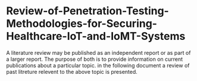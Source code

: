# Review-of-Penetration-Testing-Methodologies-for-Securing-Healthcare-IoT-and-IoMT-Systems
A literature review may be published as an independent report or as part of a larger report. The 
purpose of both is to provide information on current publications about a particular topic. in the following document a review of past litreture relevent to the above topic is presented.
